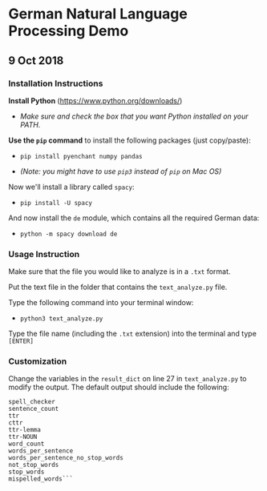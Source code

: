 
# German Natural Language Processing Demo
## 9 Oct 2018

###  Installation Instructions
**Install Python** (https://www.python.org/downloads/)

- _Make sure and check the box that you want Python installed on your PATH._


**Use the `pip` command** to install the following packages (just copy/paste): 


- `pip install pyenchant numpy pandas`

- _(Note: you might have to use `pip3` instead of `pip` on Mac OS)_

Now we'll install a library called `spacy`:

- `pip install -U spacy`

And now install the `de` module, which contains all the required German data:

- `python -m spacy download de`

### Usage Instruction

Make sure that the file you would like to analyze is in a `.txt` format. 

Put the text file in the folder that contains the `text_analyze.py` file.

Type the following command into your terminal window:
- `python3 text_analyze.py`

Type the file name (including the `.txt` extension) into the terminal and type `[ENTER]`

### Customization

Change the variables in the `result_dict` on line 27 in `text_analyze.py` to modify the output. The default output should include the following:
```
spell_checker
sentence_count
ttr
cttr
ttr-lemma
ttr-NOUN
word_count
words_per_sentence
words_per_sentence_no_stop_words
not_stop_words
stop_words
mispelled_words```
